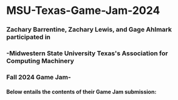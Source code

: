# MSU-Texas-Game-Jam-2024

### Zachary Barrentine, Zachary Lewis, and Gage Ahlmark participated in
### -Midwestern State University Texas's Association for Computing Machinery 
### Fall 2024 Game Jam-


#### Below entails the contents of their Game Jam submission:
